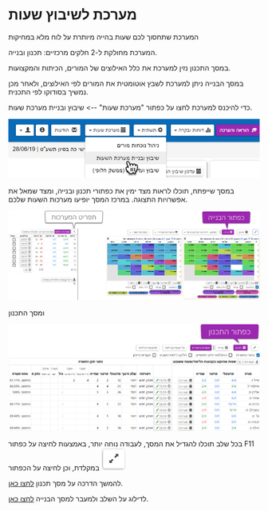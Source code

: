 
# מערכת לשיבוץ שעות
המערכת שתחסוך לכם שעות בהייה מיותרת על לוח מלא במחיקות

המערכת מחולקת ל-2 חלקים מרכזיים: תכנון ובנייה.

במסך התכנון נזין למערכת את כלל האילוצים של המורים, הכיתות והמקצועות.

במסך הבנייה ניתן למערכת לשבץ אוטומטית את המורים לפי האילוצים, ולאחר מכן נמשיך בסודוקו לפי התכנית.

כדי להיכנס למערכת לחצו על כפתור "מערכת שעות" --> שיבוץ ובניית מערכת שעות.

![1](images/1.png)

במסך שייפתח, תוכלו לראות מצד ימין את כפתורי תכנון ובנייה, ומצד שמאל את אפשרויות התצוגה. במרכז המסך יופיעו מערכות השעות שלכם. 

![2](images/2.png)

ומסך התכנון

![3](images/3.png)

בכל שלב תוכלו להגדיל את המסך, לעבודה נוחה יותר, באמצעות לחיצה על כפתור F11 במקלדת, וכן לחיצה על הכפתור 
![4](images/4.png)

להמשך הדרכה על מסך תכנון [לחצו כאן](../plan/README.md).

לדילוג על השלב ולמעבר למסך הבנייה [לחצו כאן](../build/README.md).
